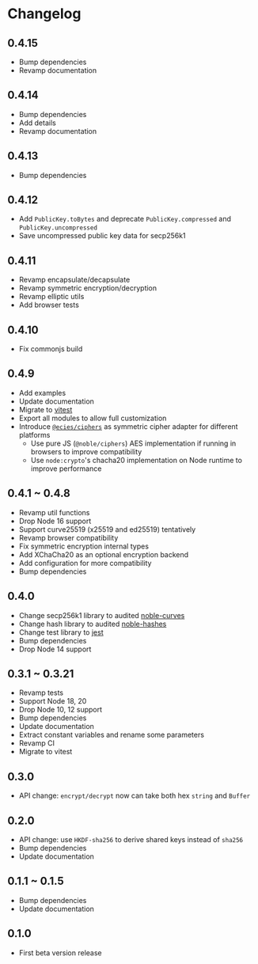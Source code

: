 
# Changelog

## 0.4.15

- Bump dependencies
- Revamp documentation

## 0.4.14

- Bump dependencies
- Add details
- Revamp documentation

## 0.4.13

- Bump dependencies

## 0.4.12

- Add `PublicKey.toBytes` and deprecate `PublicKey.compressed` and `PublicKey.uncompressed`
- Save uncompressed public key data for secp256k1

## 0.4.11

- Revamp encapsulate/decapsulate
- Revamp symmetric encryption/decryption
- Revamp elliptic utils
- Add browser tests

## 0.4.10

- Fix commonjs build

## 0.4.9

- Add examples
- Update documentation
- Migrate to [vitest](https://vitest.dev/)
- Export all modules to allow full customization
- Introduce [`@ecies/ciphers`](https://github.com/ecies/js-ciphers) as symmetric cipher adapter for different platforms
  - Use pure JS (`@noble/ciphers`) AES implementation if running in browsers to improve compatibility
  - Use `node:crypto`'s chacha20 implementation on Node runtime to improve performance

## 0.4.1 ~ 0.4.8

- Revamp util functions
- Drop Node 16 support
- Support curve25519 (x25519 and ed25519) tentatively
- Revamp browser compatibility
- Fix symmetric encryption internal types
- Add XChaCha20 as an optional encryption backend
- Add configuration for more compatibility
- Bump dependencies

## 0.4.0

- Change secp256k1 library to audited [noble-curves](https://github.com/paulmillr/noble-curves)
- Change hash library to audited [noble-hashes](https://github.com/paulmillr/noble-hashes)
- Change test library to [jest](https://jestjs.io/)
- Bump dependencies
- Drop Node 14 support

## 0.3.1 ~ 0.3.21

- Revamp tests
- Support Node 18, 20
- Drop Node 10, 12 support
- Bump dependencies
- Update documentation
- Extract constant variables and rename some parameters
- Revamp CI
- Migrate to vitest

## 0.3.0

- API change: `encrypt/decrypt` now can take both hex `string` and `Buffer`

## 0.2.0

- API change: use `HKDF-sha256` to derive shared keys instead of `sha256`
- Bump dependencies
- Update documentation

## 0.1.1 ~ 0.1.5

- Bump dependencies
- Update documentation

## 0.1.0

- First beta version release
